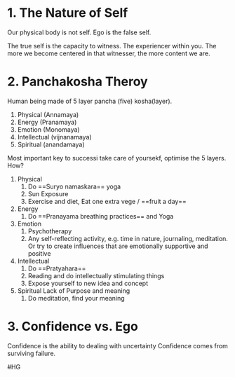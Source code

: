 # 1. The Nature of Self

Our physical body is not self. 
Ego is the false self. 

The true self is the capacity to witness. 
The experiencer within you.
The more we become centered in that witnesser, the more content we are.
# 2. Panchakosha Theroy

Human being made of 5 layer pancha (five) kosha(layer).
1. Physical (Annamaya)
2. Energy (Pranamaya)
3. Emotion (Monomaya)
4. Intellectual (vijnanamaya)
5. Spiritual (anandamaya)

Most important key to successi take care of yoursekf, optimise the 5 layers. How?
1. Physical
	1. Do ==Suryo namaskara== yoga
	2. Sun Exposure
	3. Exercise and diet, Eat one extra vege / ==fruit a day==
2. Energy
	1. Do ==Pranayama breathing practices== and Yoga
3. Emotion
	1. Psychotherapy
	2. Any self-reflecting activity, e.g. time in nature, journaling, meditation. Or try to create influences that are emotionally supportive and positive
4. Intellectual
	1. Do ==Pratyahara==
	2. Reading and do intellectually stimulating things
	3. Expose yourself to new idea and concept
5. Spiritual
	Lack of Purpose and meaning
	1. Do meditation, find your meaning


# 3. Confidence vs. Ego
Confidence is the ability to dealing with uncertainty
Confidence comes from surviving failure.




#HG